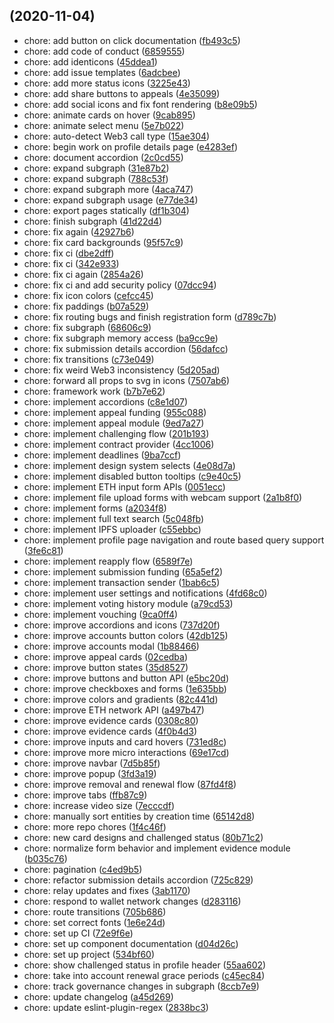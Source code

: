 ## (2020-11-04)

- chore: add button on click documentation ([fb493c5](https://github.com/Proof-Of-Humanity/proof-of-humanity-web/commit/fb493c5))
- chore: add code of conduct ([6859555](https://github.com/Proof-Of-Humanity/proof-of-humanity-web/commit/6859555))
- chore: add identicons ([45ddea1](https://github.com/Proof-Of-Humanity/proof-of-humanity-web/commit/45ddea1))
- chore: add issue templates ([6adcbee](https://github.com/Proof-Of-Humanity/proof-of-humanity-web/commit/6adcbee))
- chore: add more status icons ([3225e43](https://github.com/Proof-Of-Humanity/proof-of-humanity-web/commit/3225e43))
- chore: add share buttons to appeals ([4e35099](https://github.com/Proof-Of-Humanity/proof-of-humanity-web/commit/4e35099))
- chore: add social icons and fix font rendering ([b8e09b5](https://github.com/Proof-Of-Humanity/proof-of-humanity-web/commit/b8e09b5))
- chore: animate cards on hover ([9cab895](https://github.com/Proof-Of-Humanity/proof-of-humanity-web/commit/9cab895))
- chore: animate select menu ([5e7b022](https://github.com/Proof-Of-Humanity/proof-of-humanity-web/commit/5e7b022))
- chore: auto-detect Web3 call type ([15ae304](https://github.com/Proof-Of-Humanity/proof-of-humanity-web/commit/15ae304))
- chore: begin work on profile details page ([e4283ef](https://github.com/Proof-Of-Humanity/proof-of-humanity-web/commit/e4283ef))
- chore: document accordion ([2c0cd55](https://github.com/Proof-Of-Humanity/proof-of-humanity-web/commit/2c0cd55))
- chore: expand subgraph ([31e87b2](https://github.com/Proof-Of-Humanity/proof-of-humanity-web/commit/31e87b2))
- chore: expand subgraph ([788c53f](https://github.com/Proof-Of-Humanity/proof-of-humanity-web/commit/788c53f))
- chore: expand subgraph more ([4aca747](https://github.com/Proof-Of-Humanity/proof-of-humanity-web/commit/4aca747))
- chore: expand subgraph usage ([e77de34](https://github.com/Proof-Of-Humanity/proof-of-humanity-web/commit/e77de34))
- chore: export pages statically ([df1b304](https://github.com/Proof-Of-Humanity/proof-of-humanity-web/commit/df1b304))
- chore: finish subgraph ([41d22d4](https://github.com/Proof-Of-Humanity/proof-of-humanity-web/commit/41d22d4))
- chore: fix again ([42927b6](https://github.com/Proof-Of-Humanity/proof-of-humanity-web/commit/42927b6))
- chore: fix card backgrounds ([95f57c9](https://github.com/Proof-Of-Humanity/proof-of-humanity-web/commit/95f57c9))
- chore: fix ci ([dbe2dff](https://github.com/Proof-Of-Humanity/proof-of-humanity-web/commit/dbe2dff))
- chore: fix ci ([342e933](https://github.com/Proof-Of-Humanity/proof-of-humanity-web/commit/342e933))
- chore: fix ci again ([2854a26](https://github.com/Proof-Of-Humanity/proof-of-humanity-web/commit/2854a26))
- chore: fix ci and add security policy ([07dcc94](https://github.com/Proof-Of-Humanity/proof-of-humanity-web/commit/07dcc94))
- chore: fix icon colors ([cefcc45](https://github.com/Proof-Of-Humanity/proof-of-humanity-web/commit/cefcc45))
- chore: fix paddings ([b07a529](https://github.com/Proof-Of-Humanity/proof-of-humanity-web/commit/b07a529))
- chore: fix routing bugs and finish registration form ([d789c7b](https://github.com/Proof-Of-Humanity/proof-of-humanity-web/commit/d789c7b))
- chore: fix subgraph ([68606c9](https://github.com/Proof-Of-Humanity/proof-of-humanity-web/commit/68606c9))
- chore: fix subgraph memory access ([ba9cc9e](https://github.com/Proof-Of-Humanity/proof-of-humanity-web/commit/ba9cc9e))
- chore: fix submission details accordion ([56dafcc](https://github.com/Proof-Of-Humanity/proof-of-humanity-web/commit/56dafcc))
- chore: fix transitions ([c73e049](https://github.com/Proof-Of-Humanity/proof-of-humanity-web/commit/c73e049))
- chore: fix weird Web3 inconsistency ([5d205ad](https://github.com/Proof-Of-Humanity/proof-of-humanity-web/commit/5d205ad))
- chore: forward all props to svg in icons ([7507ab6](https://github.com/Proof-Of-Humanity/proof-of-humanity-web/commit/7507ab6))
- chore: framework work ([b7b7e62](https://github.com/Proof-Of-Humanity/proof-of-humanity-web/commit/b7b7e62))
- chore: implement accordions ([c8e1d07](https://github.com/Proof-Of-Humanity/proof-of-humanity-web/commit/c8e1d07))
- chore: implement appeal funding ([955c088](https://github.com/Proof-Of-Humanity/proof-of-humanity-web/commit/955c088))
- chore: implement appeal module ([9ed7a27](https://github.com/Proof-Of-Humanity/proof-of-humanity-web/commit/9ed7a27))
- chore: implement challenging flow ([201b193](https://github.com/Proof-Of-Humanity/proof-of-humanity-web/commit/201b193))
- chore: implement contract provider ([4cc1006](https://github.com/Proof-Of-Humanity/proof-of-humanity-web/commit/4cc1006))
- chore: implement deadlines ([9ba7ccf](https://github.com/Proof-Of-Humanity/proof-of-humanity-web/commit/9ba7ccf))
- chore: implement design system selects ([4e08d7a](https://github.com/Proof-Of-Humanity/proof-of-humanity-web/commit/4e08d7a))
- chore: implement disabled button tooltips ([c9e40c5](https://github.com/Proof-Of-Humanity/proof-of-humanity-web/commit/c9e40c5))
- chore: implement ETH input form APIs ([0051ecc](https://github.com/Proof-Of-Humanity/proof-of-humanity-web/commit/0051ecc))
- chore: implement file upload forms with webcam support ([2a1b8f0](https://github.com/Proof-Of-Humanity/proof-of-humanity-web/commit/2a1b8f0))
- chore: implement forms ([a2034f8](https://github.com/Proof-Of-Humanity/proof-of-humanity-web/commit/a2034f8))
- chore: implement full text search ([5c048fb](https://github.com/Proof-Of-Humanity/proof-of-humanity-web/commit/5c048fb))
- chore: implement IPFS uploader ([c55ebbc](https://github.com/Proof-Of-Humanity/proof-of-humanity-web/commit/c55ebbc))
- chore: implement profile page navigation and route based query support ([3fe6c81](https://github.com/Proof-Of-Humanity/proof-of-humanity-web/commit/3fe6c81))
- chore: implement reapply flow ([6589f7e](https://github.com/Proof-Of-Humanity/proof-of-humanity-web/commit/6589f7e))
- chore: implement submission funding ([65a5ef2](https://github.com/Proof-Of-Humanity/proof-of-humanity-web/commit/65a5ef2))
- chore: implement transaction sender ([1bab6c5](https://github.com/Proof-Of-Humanity/proof-of-humanity-web/commit/1bab6c5))
- chore: implement user settings and notifications ([4fd68c0](https://github.com/Proof-Of-Humanity/proof-of-humanity-web/commit/4fd68c0))
- chore: implement voting history module ([a79cd53](https://github.com/Proof-Of-Humanity/proof-of-humanity-web/commit/a79cd53))
- chore: implement vouching ([9ca0ff4](https://github.com/Proof-Of-Humanity/proof-of-humanity-web/commit/9ca0ff4))
- chore: improve accordions and icons ([737d20f](https://github.com/Proof-Of-Humanity/proof-of-humanity-web/commit/737d20f))
- chore: improve accounts button colors ([42db125](https://github.com/Proof-Of-Humanity/proof-of-humanity-web/commit/42db125))
- chore: improve accounts modal ([1b88466](https://github.com/Proof-Of-Humanity/proof-of-humanity-web/commit/1b88466))
- chore: improve appeal cards ([02cedba](https://github.com/Proof-Of-Humanity/proof-of-humanity-web/commit/02cedba))
- chore: improve button states ([35d8527](https://github.com/Proof-Of-Humanity/proof-of-humanity-web/commit/35d8527))
- chore: improve buttons and button API ([e5bc20d](https://github.com/Proof-Of-Humanity/proof-of-humanity-web/commit/e5bc20d))
- chore: improve checkboxes and forms ([1e635bb](https://github.com/Proof-Of-Humanity/proof-of-humanity-web/commit/1e635bb))
- chore: improve colors and gradients ([82c441d](https://github.com/Proof-Of-Humanity/proof-of-humanity-web/commit/82c441d))
- chore: improve ETH network API ([a497b47](https://github.com/Proof-Of-Humanity/proof-of-humanity-web/commit/a497b47))
- chore: improve evidence cards ([0308c80](https://github.com/Proof-Of-Humanity/proof-of-humanity-web/commit/0308c80))
- chore: improve evidence cards ([4f0b4d3](https://github.com/Proof-Of-Humanity/proof-of-humanity-web/commit/4f0b4d3))
- chore: improve inputs and card hovers ([731ed8c](https://github.com/Proof-Of-Humanity/proof-of-humanity-web/commit/731ed8c))
- chore: improve more micro interactions ([69e17cd](https://github.com/Proof-Of-Humanity/proof-of-humanity-web/commit/69e17cd))
- chore: improve navbar ([7d5b85f](https://github.com/Proof-Of-Humanity/proof-of-humanity-web/commit/7d5b85f))
- chore: improve popup ([3fd3a19](https://github.com/Proof-Of-Humanity/proof-of-humanity-web/commit/3fd3a19))
- chore: improve removal and renewal flow ([87fd4f8](https://github.com/Proof-Of-Humanity/proof-of-humanity-web/commit/87fd4f8))
- chore: improve tabs ([ffb87c9](https://github.com/Proof-Of-Humanity/proof-of-humanity-web/commit/ffb87c9))
- chore: increase video size ([7ecccdf](https://github.com/Proof-Of-Humanity/proof-of-humanity-web/commit/7ecccdf))
- chore: manually sort entities by creation time ([65142d8](https://github.com/Proof-Of-Humanity/proof-of-humanity-web/commit/65142d8))
- chore: more repo chores ([1f4c46f](https://github.com/Proof-Of-Humanity/proof-of-humanity-web/commit/1f4c46f))
- chore: new card designs and challenged status ([80b71c2](https://github.com/Proof-Of-Humanity/proof-of-humanity-web/commit/80b71c2))
- chore: normalize form behavior and implement evidence module ([b035c76](https://github.com/Proof-Of-Humanity/proof-of-humanity-web/commit/b035c76))
- chore: pagination ([c4ed9b5](https://github.com/Proof-Of-Humanity/proof-of-humanity-web/commit/c4ed9b5))
- chore: refactor submission details accordion ([725c829](https://github.com/Proof-Of-Humanity/proof-of-humanity-web/commit/725c829))
- chore: relay updates and fixes ([3ab1170](https://github.com/Proof-Of-Humanity/proof-of-humanity-web/commit/3ab1170))
- chore: respond to wallet network changes ([d283116](https://github.com/Proof-Of-Humanity/proof-of-humanity-web/commit/d283116))
- chore: route transitions ([705b686](https://github.com/Proof-Of-Humanity/proof-of-humanity-web/commit/705b686))
- chore: set correct fonts ([1e6e24d](https://github.com/Proof-Of-Humanity/proof-of-humanity-web/commit/1e6e24d))
- chore: set up CI ([72e9f6e](https://github.com/Proof-Of-Humanity/proof-of-humanity-web/commit/72e9f6e))
- chore: set up component documentation ([d04d26c](https://github.com/Proof-Of-Humanity/proof-of-humanity-web/commit/d04d26c))
- chore: set up project ([534bf60](https://github.com/Proof-Of-Humanity/proof-of-humanity-web/commit/534bf60))
- chore: show challenged status in profile header ([55aa602](https://github.com/Proof-Of-Humanity/proof-of-humanity-web/commit/55aa602))
- chore: take into account renewal grace periods ([c45ec84](https://github.com/Proof-Of-Humanity/proof-of-humanity-web/commit/c45ec84))
- chore: track governance changes in subgraph ([8ccb7e9](https://github.com/Proof-Of-Humanity/proof-of-humanity-web/commit/8ccb7e9))
- chore: update changelog ([a45d269](https://github.com/Proof-Of-Humanity/proof-of-humanity-web/commit/a45d269))
- chore: update eslint-plugin-regex ([2838bc3](https://github.com/Proof-Of-Humanity/proof-of-humanity-web/commit/2838bc3))
